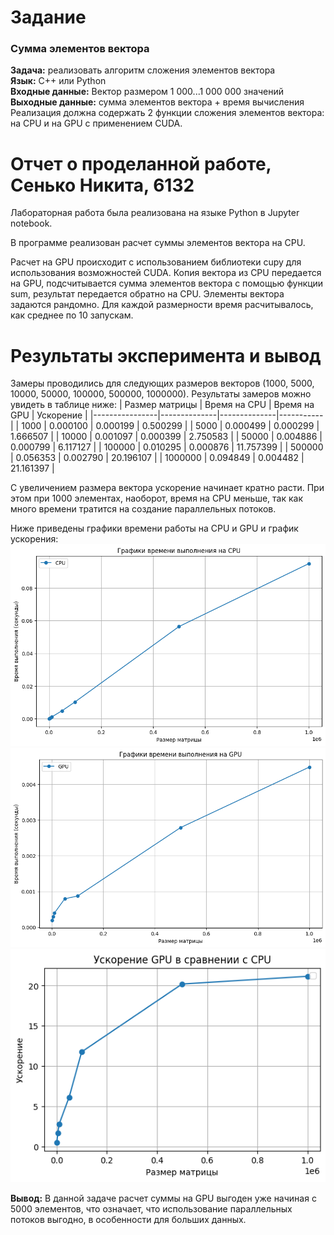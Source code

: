 # Задание
### Сумма элементов вектора
**Задача:** реализовать алгоритм сложения элементов вектора  
**Язык:** C++ или Python  
**Входные данные:** Вектор размером 1 000...1 000 000 значений  
**Выходные данные:** сумма элементов вектора + время вычисления  
Реализация должна содержать 2 функции сложения элементов вектора: на CPU и на GPU с применением CUDA.

# Отчет о проделанной работе, Сенько Никита, 6132
Лабораторная работа была реализована на языке Python в Jupyter notebook.

В программе реализован расчет суммы элементов вектора на CPU. 

Расчет на GPU происходит с использованием библиотеки cupy для использования возможностей CUDA.
Копия вектора из CPU передается на GPU, подсчитывается сумма элементов вектора с помощью функции sum, результат передается обратно на CPU.
Элементы вектора задаются рандомно. Для каждой размерности время расчитывалось, как среднее по 10 запускам.
 

# Результаты эксперимента и вывод
Замеры проводились для следующих размеров векторов (1000, 5000, 10000, 50000, 100000, 500000, 1000000). Результаты замеров можно увидеть в таблице ниже:
| Размер матрицы | Время на CPU | Время на GPU | Ускорение |
|----------------|--------------|--------------|-----------|
| 1000           | 0.000100     | 0.000199     | 0.500299  |
| 5000           | 0.000499     | 0.000299     | 1.666507  |
| 10000          | 0.001097     | 0.000399     | 2.750583  |
| 50000          | 0.004886     | 0.000799     | 6.117127  |
| 100000         | 0.010295     | 0.000876     | 11.757399 |
| 500000         | 0.056353     | 0.002790     | 20.196107 |
| 1000000        | 0.094849     | 0.004482     | 21.161397 |

С увеличением размера вектора ускорение начинает кратно расти. При этом при 1000 элементах, наоборот, время на CPU меньше, так как много времени тратится на создание параллельных потоков.

Ниже приведены графики времени работы на CPU и GPU и график ускорения:
![image](ВремяCPU.png)
![image](ВремяGPU.png)
![image](Ускорение.png)

**Вывод:** В данной задаче расчет суммы на GPU выгоден уже начиная с 5000 элементов, что означает, что использование параллельных потоков выгодно, в особенности для больших данных.
